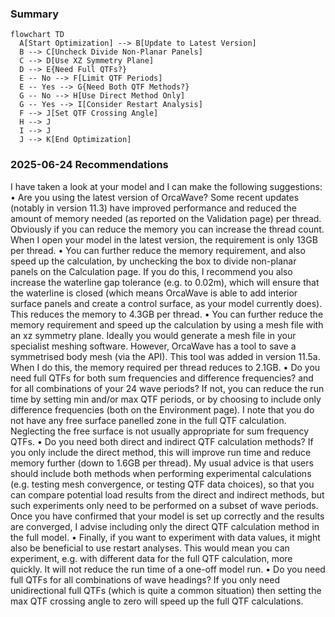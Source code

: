### Summary



```mermaid
flowchart TD
  A[Start Optimization] --> B[Update to Latest Version]
  B --> C[Uncheck Divide Non-Planar Panels]
  C --> D[Use XZ Symmetry Plane]
  D --> E{Need Full QTFs?}
  E -- No --> F[Limit QTF Periods]
  E -- Yes --> G{Need Both QTF Methods?}
  G -- No --> H[Use Direct Method Only]
  G -- Yes --> I[Consider Restart Analysis]
  F --> J[Set QTF Crossing Angle]
  H --> J
  I --> J
  J --> K[End Optimization]
```


### 2025-06-24 Recommendations
I have taken a look at your model and I can make the following suggestions:
•	Are you using the latest version of OrcaWave? Some recent updates (notably in version 11.3) have improved performance and reduced the amount of memory needed (as reported on the Validation page) per thread. Obviously if you can reduce the memory you can increase the thread count. When I open your model in the latest version, the requirement is only 13GB per thread.
•	You can further reduce the memory requirement, and also speed up the calculation, by unchecking the box to divide non-planar panels on the Calculation page. If you do this, I recommend you also increase the waterline gap tolerance (e.g. to 0.02m), which will ensure that the waterline is closed (which means OrcaWave is able to add interior surface panels and create a control surface, as your model currently does). This reduces the memory to 4.3GB per thread.
•	You can further reduce the memory requirement and speed up the calculation by using a mesh file with an xz symmetry plane. Ideally you would generate a mesh file in your specialist meshing software. However, OrcaWave has a tool to save a symmetrised body mesh (via the API). This tool was added in version 11.5a. When I do this, the memory required per thread reduces to 2.1GB.
•	Do you need full QTFs for both sum frequencies and difference frequencies? and for all combinations of your 24 wave periods? If not, you can reduce the run time by setting min and/or max QTF periods, or by choosing to include only difference frequencies (both on the Environment page). I note that you do not have any free surface panelled zone in the full QTF calculation. Neglecting the free surface is not usually appropriate for sum frequency QTFs.
•	Do you need both direct and indirect QTF calculation methods? If you only include the direct method, this will improve run time and reduce memory further (down to 1.6GB per thread). My usual advice is that users should include both methods when performing experimental calculations (e.g. testing mesh convergence, or testing QTF data choices), so that you can compare potential load results from the direct and indirect methods, but such experiments only need to be performed on a subset of wave periods. Once you have confirmed that your model is set up correctly and the results are converged, I advise including only the direct QTF calculation method in the full model.
•	Finally, if you want to experiment with data values, it might also be beneficial to use restart analyses. This would mean you can experiment, e.g. with different data for the full QTF calculation, more quickly. It will not reduce the run time of a one-off model run.
•	Do you need full QTFs for all combinations of wave headings? If you only need unidirectional full QTFs (which is quite a common situation) then setting the max QTF crossing angle to zero will speed up the full QTF calculations.
